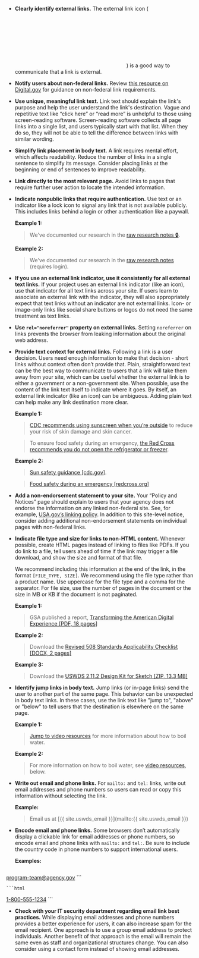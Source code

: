 - **Clearly identify external links.** The external link icon (<svg class="usa-icon text-middle" aria-hidden="true" focusable="false" role="img"><use xlink:href="{{ site.baseurl }}/assets/img/sprite.svg#launch"></use></svg>) is a good way to communicate that a link is external.

- **Notify users about non-federal links.** Review [this resource on Digital.gov](https://digital.gov/resources/required-web-content-and-links) for guidance on non-federal link requirements.

- **Use unique, meaningful link text.** Link text should explain the link's purpose and help the user understand the link's destination. Vague and repetitive text like “click here” or “read more” is unhelpful to those using screen-reading software. Screen-reading software collects all page links into a single list, and users typically start with that list. When they do so, they will not be able to tell the difference between links with similar wording.

- **Simplify link placement in body text.** A link requires mental effort, which affects readability. Reduce the number of links in a single sentence to simplify its message. Consider placing links at the beginning or end of sentences to improve readability.

- **Link directly to the most relevant page.** Avoid links to pages that require further user action to locate the intended information.

- **Indicate nonpublic links that require authentication.** Use text or an indicator like a lock icon to signal any link that is not available publicly. This includes links behind a login or other authentication like a paywall.

    **Example 1:**
    > We've documented our research in the [raw research notes 🔒](javascript:void(0)).

    **Example 2:**
    > We've documented our research in the [raw research notes](javascript:void(0)) (requires login).

- **If you use an external link indicator, use it consistently for all external text links.** If your project uses an external link indicator (like an icon), use that indicator for all text links across your site. If users learn to associate an external link with the indicator, they will also appropriately expect that text links without an indicator are not external links. Icon- or image-only links like social share buttons or logos do not need the same treatment as text links.

- **Use `rel="noreferrer"` property on external links.** Setting `noreferrer` on links prevents the browser from leaking information about the original web address.

- **Provide text context for external links.** Following a link is a user decision. Users need enough information to make that decision - short links without context often don’t provide that. Plain, straightforward text can be the best way to communicate to users that a link will take them away from your site, which can be useful whether the external link is to either a government or a non-government site. When possible, use the content of the link text itself to indicate where it goes. By itself, an external link indicator (like an icon) can be ambiguous. Adding plain text can help make any link destination more clear.

    **Example 1:**
    > [CDC recommends using sunscreen when you’re outside](https://www.cdc.gov/cancer/skin/basic_info/sun-safety.htm) to reduce your risk of skin damage and skin cancer.

    > To ensure food safety during an emergency, [the Red Cross recommends you do not open the refrigerator or freezer](https://www.redcross.org/get-help/how-to-prepare-for-emergencies/types-of-emergencies/food-safety.html).

    **Example 2:**
    > [Sun safety guidance [cdc.gov]](https://www.cdc.gov/cancer/skin/basic_info/sun-safety.htm).

    > [Food safety during an emergency [redcross.org]](https://www.redcross.org/get-help/how-to-prepare-for-emergencies/types-of-emergencies/food-safety.html)

- **Add a non-endorsement statement to your site.** Your “Policy and Notices” page should explain to users that your agency does not endorse the information on any linked non-federal site. See, for example, [USA.gov’s linking policy](https://www.usa.gov/linking-policy). In addition to this site-level notice, consider adding additional non-endorsement statements on individual pages with non-federal links.

- **Indicate file type and size for links to non-HTML content.** Whenever possible, create HTML pages instead of linking to files like PDFs. If you do link to a file, tell users ahead of time if the link may trigger a file download, and show the size and format of that file.

    We recommend including this information at the end of the link, in the format `[FILE_TYPE, SIZE]`. We recommend using the file type rather than a product name. Use uppercase for the file type and a comma for the separator. For file size, use the number of pages in the document or the size in MB or KB if the document is not paginated.

    **Example 1:**
    > GSA published a report, [Transforming the American Digital Experience [PDF, 18 pages]](https://designsystem.digital.gov/files/next/Transforming-the-American-digital-experience.pdf)

    **Example 2:**
    > Download the [Revised 508 Standards Applicability Checklist [DOCX, 2 pages]](https://assets.section508.gov/files/508-standards-applicability-checklist.docx)

    **Example 3:**
    > Download the [USWDS 2.11.2 Design Kit for Sketch [ZIP, 13.3 MB]](https://github.com/uswds/uswds-for-designers/releases/download/v2.4.0/uswds-for-designers-v2.4.0.zip)

- **Identify jump links in body text.** Jump links (or in-page links) send the user to another part of the same page. This behavior can be unexpected in body text links. In these cases, use the link text like "jump to", "above" or "below" to tell users that the destination is elsewhere on the same page.

    **Example 1:**
    > [Jump to video resources](javascript:void(0)) for more information about how to boil water.

    **Example 2:**
    > For more information on how to boil water, see [video resources](javascript:void(0)), below.

- **Write out email and phone links.** For `mailto:` and `tel:` links, write out email addresses and phone numbers so users can read or copy this information without selecting the link.

    **Example:**
    > Email us at [{{ site.uswds_email }}](mailto:{{ site.uswds_email }})

- **Encode email and phone links.** Some browsers don’t automatically display a clickable link for email addresses or phone numbers, so encode email and phone links with `mailto:` and `tel:`. Be sure to include the country code in phone numbers to support international users.

    **Examples:**
    ```html
<a href="mailto:program-team@agency.gov">program-team@agency.gov</a>
    ```

    ```html
<a href="tel:1-800-555-1234">1-800-555-1234</a>
    ```

- **Check with your IT security department regarding email link best practices.** While displaying email addresses and phone numbers provides a better experience for users, it can also increase spam for the email recipient. One approach is to use a group email address to protect individuals. Another benefit of that approach is the email will remain the same even as staff and organizational structures change. You can also consider using a contact form instead of showing email addresses.
